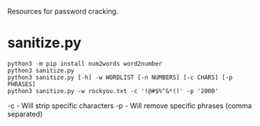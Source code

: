 Resources for password cracking.

# sanitize.py
```
python3 -m pip install num2words word2number
python3 sanitize.py
python3 sanitize.py [-h] -w WORDLIST [-n NUMBERS] [-c CHARS] [-p PHRASES]
python3 sanitize.py -w rockyou.txt -c '!@#$%^&*()' -p '2000'
```

-c - Will strip specific characters
-p - Will remove specific phrases (comma separated)
